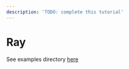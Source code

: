 ```yaml
---
description: 'TODO: complete this tutorial'
---
```


# Ray

See examples directory [here](https://github.com/stitchfix/hamilton/tree/main/examples/ray)

